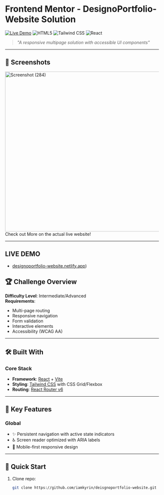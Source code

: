 # Frontend Mentor - DesignoPortfolio-Website Solution

[![Live Demo](https://img.shields.io/badge/🌐_Live_Demo-Click_Here-8A2BE2?style=for-the-badge&logo=vercel)]([designoportfolio-website.netlify.app](https://designoportfolio-website.netlify.app))
![HTML5](https://img.shields.io/badge/HTML5-E34F26?style=for-the-badge&logo=html5&logoColor=white)
![Tailwind CSS](https://img.shields.io/badge/Tailwind_CSS-38B2AC?style=for-the-badge&logo=tailwind-css&logoColor=white)
![React](https://img.shields.io/badge/React-20232A?style=for-the-badge&logo=react&logoColor=61DAFB)

> *"A responsive multipage solution with accessible UI components"*

---

## 📸 Screenshots

<img width="1046" height="523" alt="Screenshot (284)" src="https://github.com/user-attachments/assets/1d860db0-e3cb-4f1d-958c-9c9970fb7c30" />
Check out More on the actual live website!

---

## LIVE DEMO
- [designoportfolio-website.netlify.app](https://designoportfolio-website.netlify.app))

## 🏆 Challenge Overview

**Difficulty Level**: Intermediate/Advanced  
**Requirements**: 
- Multi-page routing
- Responsive navigation
- Form validation
- Interactive elements
- Accessibility (WCAG AA)

---

## 🛠 Built With

### Core Stack
- **Framework**: [React](https://react.dev/) + [Vite](https://vitejs.dev/)
- **Styling**: [Tailwind CSS](https://tailwindcss.com/) with CSS Grid/Flexbox
- **Routing**: [React Router v6](https://reactrouter.com/)
  

---

## 🎯 Key Features


### Global
- ✨ Persistent navigation with active state indicators
- ♿ Screen reader optimized with ARIA labels
- 📱 Mobile-first responsive design

---

## 🚀 Quick Start

1. Clone repo:
   ```bash
   git clone https://github.com/iamkyrin/deisgnoportfolio-website.git

